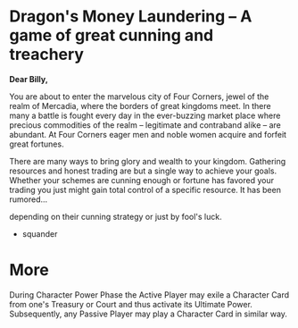 # Dragon's Money Laundering – **A game of great cunning and treachery**

**Dear Billy,**

You are about to enter the marvelous city of Four Corners, jewel of the realm of Mercadia, where the borders of great kingdoms meet. In there many a battle is fought every day in the ever-buzzing market place where precious commodities of the realm – legitimate and contraband alike – are abundant. At Four Corners eager men and noble women acquire and forfeit great fortunes.

There are many ways to bring glory and wealth to your kingdom. Gathering resources and honest trading are but a single way to achieve your goals. Whether your schemes are cunning enough or fortune has favored your trading you just might gain total control of a specific resource. It has been rumored...

 depending on their cunning strategy or just by fool's luck.
* squander
# More
During Character Power Phase the Active Player may exile a Character Card from one's Treasury or Court and thus activate its Ultimate Power. Subsequently, any Passive Player may play a Character Card in similar way.
